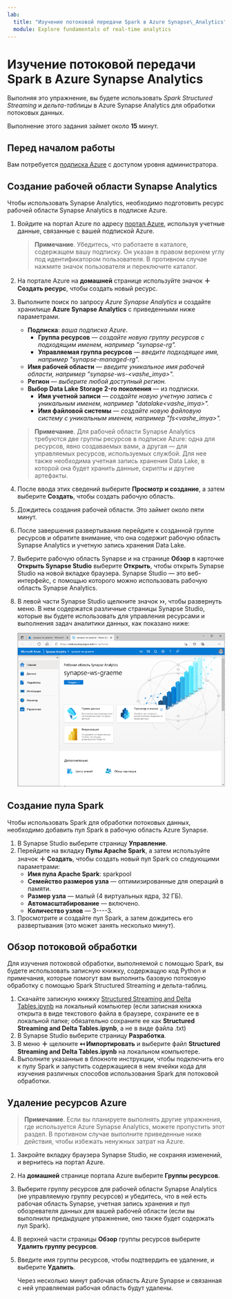 ```yaml
---
lab:
  title: "Изучение потоковой передачи Spark в Azure Synapse\_Analytics"
  module: Explore fundamentals of real-time analytics
---
```


# Изучение потоковой передачи Spark в Azure Synapse Analytics

Выполняя это упражнение, вы будете использовать *Spark Structured Streaming* и *дельта-таблицы* в Azure Synapse Analytics для обработки потоковых данных.

Выполнение этого задания займет около **15** минут.

## Перед началом работы

Вам потребуется [подписка Azure](https://azure.microsoft.com/free) с доступом уровня администратора.

## Создание рабочей области Synapse Analytics

Чтобы использовать Synapse Analytics, необходимо подготовить ресурс рабочей области Synapse Analytics в подписке Azure.

1. Войдите на портал Azure по адресу [портал Azure](https://portal.azure.com?azure-portal=true), используя учетные данные, связанные с вашей подпиской Azure.

    > **Примечание**. Убедитесь, что работаете в каталоге, содержащем вашу подписку. Он указан в правом верхнем углу под идентификатором пользователя. В противном случае нажмите значок пользователя и переключите каталог.

2. На портале Azure на **домашней** странице используйте значок **&#65291; Создать ресурс**, чтобы создать новый ресурс.
3. Выполните поиск по запросу *Azure Synapse Analytics* и создайте хранилище **Azure Synapse Analytics** с приведенными ниже параметрами.
    - **Подписка**: *ваша подписка Azure*.
        - **Группа ресурсов** — *создайте новую группу ресурсов с подходящим именем, например "synapse-rg".*
        - **Управляемая группа ресурсов** — *введите подходящее имя, например "synapse-managed-rg".*
    - **Имя рабочей области** — *введите уникальное имя рабочей области, например "synapse-ws-<vashe_imya>".*
    - **Регион** — *выберите любой доступный регион.*
    - **Выбор Data Lake Storage 2-го поколения** — из подписки.
        - **Имя учетной записи** — *создайте новую учетную запись с уникальным именем, например "datalake<vashe_imya>".*
        - **Имя файловой системы** — *создайте новую файловую систему с уникальным именем, например "fs<vashe_imya>".*

    > **Примечание**. Для рабочей области Synapse Analytics требуются две группы ресурсов в подписке Azure: одна для ресурсов, явно создаваемых вами, а другая — для управляемых ресурсов, используемых службой. Для нее также необходима учетная запись хранения Data Lake, в которой она будет хранить данные, скрипты и другие артефакты.

4. После ввода этих сведений выберите **Просмотр и создание**, а затем выберите **Создать**, чтобы создать рабочую область.
5. Дождитесь создания рабочей области. Это займет около пяти минут.
6. После завершения развертывания перейдите к созданной группе ресурсов и обратите внимание, что она содержит рабочую область Synapse Analytics и учетную запись хранения Data Lake.
7. Выберите рабочую область Synapse и на странице **Обзор** в карточке **Открыть Synapse Studio** выберите **Открыть**, чтобы открыть Synapse Studio на новой вкладке браузера. Synapse Studio — это веб-интерфейс, с помощью которого можно использовать рабочую область Synapse Analytics.
8. В левой части Synapse Studio щелкните значок **&rsaquo;&rsaquo;**, чтобы развернуть меню. В нем содержатся различные страницы Synapse Studio, которые вы будете использовать для управления ресурсами и выполнения задач аналитики данных, как показано ниже:

    ![Synapse Studio](images/synapse-studio.png)

## Создание пула Spark

Чтобы использовать Spark для обработки потоковых данных, необходимо добавить пул Spark в рабочую область Azure Synapse.

1. В Synapse Studio выберите страницу **Управление**.
2. Перейдите на вкладку **Пулы Apache Spark**, а затем используйте значок **&#65291; Создать**, чтобы создать новый пул Spark со следующими параметрами:
    - **Имя пула Apache Spark**: sparkpool
    - **Семейство размеров узла** — оптимизированные для операций в памяти.
    - **Размер узла** — малый (4 виртуальных ядра, 32 ГБ).
    - **Автомасштабирование** — включено.
    - **Количество узлов** — 3----3.
3. Просмотрите и создайте пул Spark, а затем дождитесь его развертывания (это может занять несколько минут).

## Обзор потоковой обработки

Для изучения потоковой обработки, выполняемой с помощью Spark, вы будете использовать записную книжку, содержащую код Python и примечания, которые помогут вам выполнить базовую потоковую обработку с помощью Spark Structured Streaming и дельта-таблиц.

1. Скачайте записную книжку [Structured Streaming and Delta Tables.ipynb](https://github.com/MicrosoftLearning/DP-900T00A-Azure-Data-Fundamentals/raw/master/streaming/Spark%20Structured%20Streaming%20and%20Delta%20Tables.ipynb) на локальный компьютер (если записная книжка открыта в виде текстового файла в браузере, сохраните ее в локальной папке; обязательно сохраните ее как **Structured Streaming and Delta Tables.ipynb**, а не в виде файла .txt)
2. В Synapse Studio выберите страницу **Разработка**.
3. В меню **&#65291;** щелкните **&#8612; Импортировать** и выберите файл **Structured Streaming and Delta Tables.ipynb** на локальном компьютере.
4. Выполните указанные в блокноте инструкции, чтобы подключить его к пулу Spark и запустить содержащиеся в нем ячейки кода для изучения различных способов использования Spark для потоковой обработки.

## Удаление ресурсов Azure

> **Примечание**. Если вы планируете выполнять другие упражнения, где используется Azure Synapse Analytics, можете пропустить этот раздел. В противном случае выполните приведенные ниже действия, чтобы избежать ненужных затрат на Azure.

1. Закройте вкладку браузера Synapse Studio, не сохраняя изменений, и вернитесь на портал Azure.
1. На **домашней** странице портала Azure выберите **Группы ресурсов**.
1. Выберите группу ресурсов для рабочей области Synapse Analytics (не управляемую группу ресурсов) и убедитесь, что в ней есть рабочая область Synapse, учетная запись хранения и пул обозревателя данных для вашей рабочей области (если вы выполнили предыдущее упражнение, оно также будет содержать пул Spark).
1. В верхней части страницы **Обзор** группы ресурсов выберите **Удалить группу ресурсов**.
1. Введите имя группы ресурсов, чтобы подтвердить ее удаление, и выберите **Удалить**.

    Через несколько минут рабочая область Azure Synapse и связанная с ней управляемая рабочая область будут удалены.
